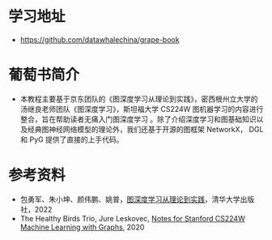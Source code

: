 # 学习地址

-  https://github.com/datawhalechina/grape-book

# 葡萄书简介

- 本教程主要基于京东团队的《图深度学习从理论到实践》，密西根州立大学的汤继良老师团队《图深度学习》，斯坦福大学 CS224W 图机器学习的内容进行整合，旨在帮助读者无痛入门图深度学习 。除了介绍深度学习和图基础知识以及经典图神经网络模型的理论外，我们还基于开源的图框架 NetworkX， DGL 和 PyG 提供了直接的上手代码。

# 参考资料

- 包勇军、朱小坤、颜伟鹏、姚普，[图深度学习从理论到实践](http://www.tup.tsinghua.edu.cn/Wap/tsxqy.aspx?id=09165201)，清华大学出版社，2022
-  The Healthy Birds Trio, Jure Leskovec, [Notes for Stanford CS224W Machine Learning with Graphs](https://jingboyang.github.io/stanford-cs224w-graph-ml/stanford_cs224w_graph_ml.pdf#section.1), 2020
